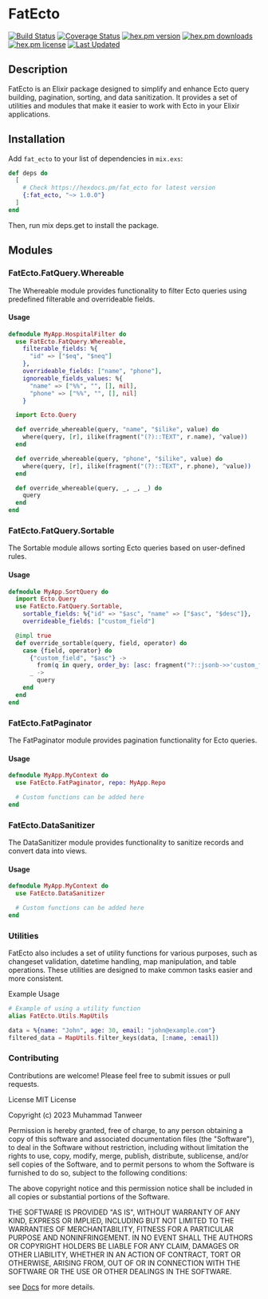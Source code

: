 # FatEcto


[![Build Status](https://github.com/tanweerdev/fat_ecto/workflows/tests/badge.svg)](https://github.com/parroty/excoveralls/actions)
[![Coverage Status](https://coveralls.io/repos/github/tanweerdev/fat_ecto/badge.svg?branch=master)](https://coveralls.io/github/tanweerdev/fat_ecto?branch=master)
[![hex.pm version](https://img.shields.io/hexpm/v/fat_ecto.svg)](https://hex.pm/packages/fat_ecto)
[![hex.pm downloads](https://img.shields.io/hexpm/dt/fat_ecto.svg)](https://hex.pm/packages/fat_ecto)
[![hex.pm license](https://img.shields.io/hexpm/l/fat_ecto.svg)](https://github.com/tanweerdev/fat_ecto/blob/master/LICENSE)
[![Last Updated](https://img.shields.io/github/last-commit/tanweerdev/fat_ecto.svg)](https://github.com/tanweerdev/fat_ecto/commits/master)

## Description

FatEcto is an Elixir package designed to simplify and enhance Ecto query building, pagination, sorting, and data sanitization. It provides a set of utilities and modules that make it easier to work with Ecto in your Elixir applications.

## Installation

Add `fat_ecto` to your list of dependencies in `mix.exs`:

```elixir
def deps do
  [
    # Check https://hexdocs.pm/fat_ecto for latest version
    {:fat_ecto, "~> 1.0.0"}
  ]
end
```

Then, run mix deps.get to install the package.

## Modules

### FatEcto.FatQuery.Whereable

The Whereable module provides functionality to filter Ecto queries using predefined filterable and overrideable fields.

#### Usage

```elixir
defmodule MyApp.HospitalFilter do
  use FatEcto.FatQuery.Whereable,
    filterable_fields: %{
      "id" => ["$eq", "$neq"]
    },
    overrideable_fields: ["name", "phone"],
    ignoreable_fields_values: %{
      "name" => ["%%", "", [], nil],
      "phone" => ["%%", "", [], nil]
    }

  import Ecto.Query

  def override_whereable(query, "name", "$ilike", value) do
    where(query, [r], ilike(fragment("(?)::TEXT", r.name), ^value))
  end

  def override_whereable(query, "phone", "$ilike", value) do
    where(query, [r], ilike(fragment("(?)::TEXT", r.phone), ^value))
  end

  def override_whereable(query, _, _, _) do
    query
  end
end
```

### FatEcto.FatQuery.Sortable

The Sortable module allows sorting Ecto queries based on user-defined rules.

#### Usage

```elixir
defmodule MyApp.SortQuery do
  import Ecto.Query
  use FatEcto.FatQuery.Sortable,
    sortable_fields: %{"id" => "$asc", "name" => ["$asc", "$desc"]},
    overrideable_fields: ["custom_field"]

  @impl true
  def override_sortable(query, field, operator) do
    case {field, operator} do
      {"custom_field", "$asc"} ->
        from(q in query, order_by: [asc: fragment("?::jsonb->>'custom_field'", q)])
      _ ->
        query
    end
  end
end
```

### FatEcto.FatPaginator

The FatPaginator module provides pagination functionality for Ecto queries.

#### Usage

```elixir
defmodule MyApp.MyContext do
  use FatEcto.FatPaginator, repo: MyApp.Repo

  # Custom functions can be added here
end
```

### FatEcto.DataSanitizer

The DataSanitizer module provides functionality to sanitize records and convert data into views.

#### Usage

```elixir
defmodule MyApp.MyContext do
  use FatEcto.DataSanitizer

  # Custom functions can be added here
end
```

### Utilities

FatEcto also includes a set of utility functions for various purposes, such as changeset validation, datetime handling, map manipulation, and table operations. These utilities are designed to make common tasks easier and more consistent.

Example Usage

```elixir
# Example of using a utility function
alias FatEcto.Utils.MapUtils

data = %{name: "John", age: 30, email: "john@example.com"}
filtered_data = MapUtils.filter_keys(data, [:name, :email])
```

### Contributing

Contributions are welcome! Please feel free to submit issues or pull requests.

License
MIT License

Copyright (c) 2023 Muhammad Tanweer

Permission is hereby granted, free of charge, to any person obtaining a copy
of this software and associated documentation files (the "Software"), to deal
in the Software without restriction, including without limitation the rights
to use, copy, modify, merge, publish, distribute, sublicense, and/or sell
copies of the Software, and to permit persons to whom the Software is
furnished to do so, subject to the following conditions:

The above copyright notice and this permission notice shall be included in all
copies or substantial portions of the Software.

THE SOFTWARE IS PROVIDED "AS IS", WITHOUT WARRANTY OF ANY KIND, EXPRESS OR
IMPLIED, INCLUDING BUT NOT LIMITED TO THE WARRANTIES OF MERCHANTABILITY,
FITNESS FOR A PARTICULAR PURPOSE AND NONINFRINGEMENT. IN NO EVENT SHALL THE
AUTHORS OR COPYRIGHT HOLDERS BE LIABLE FOR ANY CLAIM, DAMAGES OR OTHER
LIABILITY, WHETHER IN AN ACTION OF CONTRACT, TORT OR OTHERWISE, ARISING FROM,
OUT OF OR IN CONNECTION WITH THE SOFTWARE OR THE USE OR OTHER DEALINGS IN THE
SOFTWARE.

see [Docs](https://hexdocs.pm/fat_ecto/) for more details.
